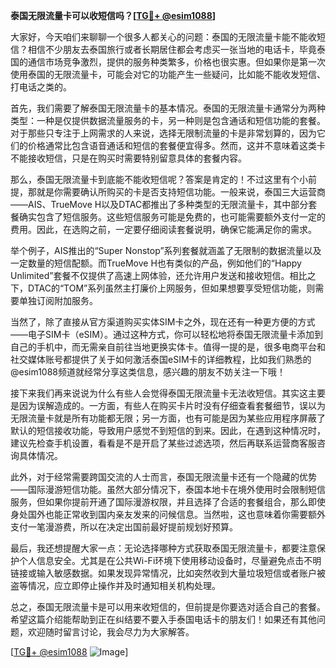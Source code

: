 **泰国无限流量卡可以收短信吗？[[TG💪+ @esim1088](https://t.me/s/esim1088)]**

大家好，今天咱们来聊聊一个很多人都关心的问题：泰国的无限流量卡能不能收短信？相信不少朋友去泰国旅行或者长期居住都会考虑买一张当地的电话卡，毕竟泰国的通信市场竞争激烈，提供的服务种类繁多，价格也很实惠。但如果你是第一次使用泰国的无限流量卡，可能会对它的功能产生一些疑问，比如能不能收发短信、打电话之类的。

首先，我们需要了解泰国无限流量卡的基本情况。泰国的无限流量卡通常分为两种类型：一种是仅提供数据流量服务的卡，另一种则是包含通话和短信功能的套餐。对于那些只专注于上网需求的人来说，选择无限制流量的卡是非常划算的，因为它们的价格通常比包含语音通话和短信的套餐便宜得多。然而，这并不意味着这类卡不能接收短信，只是在购买时需要特别留意具体的套餐内容。

那么，泰国无限流量卡到底能不能收短信呢？答案是肯定的！不过这里有个小前提，那就是你需要确认所购买的卡是否支持短信功能。一般来说，泰国三大运营商——AIS、TrueMove H以及DTAC都推出了多种类型的无限流量卡，其中部分套餐确实包含了短信服务。这些短信服务可能是免费的，也可能需要额外支付一定的费用。因此，在选购之前，一定要仔细阅读套餐说明，确保它能满足你的需求。

举个例子，AIS推出的“Super Nonstop”系列套餐就涵盖了无限制的数据流量以及一定数量的短信配额。而TrueMove H也有类似的产品，例如他们的“Happy Unlimited”套餐不仅提供了高速上网体验，还允许用户发送和接收短信。相比之下，DTAC的“TOM”系列虽然主打廉价上网服务，但如果想要享受短信功能，则需要单独订阅附加服务。

当然了，除了直接从官方渠道购买实体SIM卡之外，现在还有一种更方便的方式——电子SIM卡（eSIM）。通过这种方式，你可以轻松地将泰国无限流量卡添加到自己的手机中，而无需亲自前往当地更换实体卡。值得一提的是，很多电商平台和社交媒体账号都提供了关于如何激活泰国eSIM卡的详细教程，比如我们熟悉的@esim1088频道就经常分享这类信息，感兴趣的朋友不妨关注一下哦！

接下来我们再来说说为什么有些人会觉得泰国无限流量卡无法收短信。其实这主要是因为误解造成的。一方面，有些人在购买卡片时没有仔细查看套餐细节，误以为无限流量卡就是所有功能都无限；另一方面，也有可能是因为某些应用程序屏蔽了默认的短信接收功能，导致用户感觉不到短信的到来。因此，在遇到这种情况时，建议先检查手机设置，看看是不是开启了某些过滤选项，然后再联系运营商客服咨询具体情况。

此外，对于经常需要跨国交流的人士而言，泰国无限流量卡还有一个隐藏的优势——国际漫游短信功能。虽然大部分情况下，泰国本地卡在境外使用时会限制短信服务，但如果你提前开通了国际漫游权限，并且选择了合适的套餐组合，那么即使身处国外也能正常收到国内亲友发来的问候信息。当然啦，这也意味着你需要额外支付一笔漫游费，所以在决定出国前最好提前规划好预算。

最后，我还想提醒大家一点：无论选择哪种方式获取泰国无限流量卡，都要注意保护个人信息安全。尤其是在公共Wi-Fi环境下使用移动设备时，尽量避免点击不明链接或输入敏感数据。如果发现异常情况，比如突然收到大量垃圾短信或者账户被盗等情况，应立即停止操作并及时通知相关机构处理。

总之，泰国无限流量卡是可以用来收短信的，但前提是你要选对适合自己的套餐。希望这篇介绍能帮助到正在纠结要不要入手泰国电话卡的朋友们！如果还有其他问题，欢迎随时留言讨论，我会尽力为大家解答。

[[TG💪+ @esim1088](https://t.me/s/esim1088) ![Image](https://i.postimg.cc/4NQfJmqS/Snipaste-2025-05-13-00-14-12.png)]